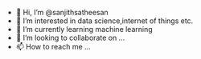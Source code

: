 - 👋 Hi, I’m @sanjithsatheesan
- 👀 I’m interested in data science,internet of things etc.
- 🌱 I’m currently learning machine learning
- 💞️ I’m looking to collaborate on ...
- 📫 How to reach me ...

<!---
sxnjith/sxnjith is a ✨ special ✨ repository because its `README.md` (this file) appears on your GitHub profile.
You can click the Preview link to take a look at your changes.
--->
